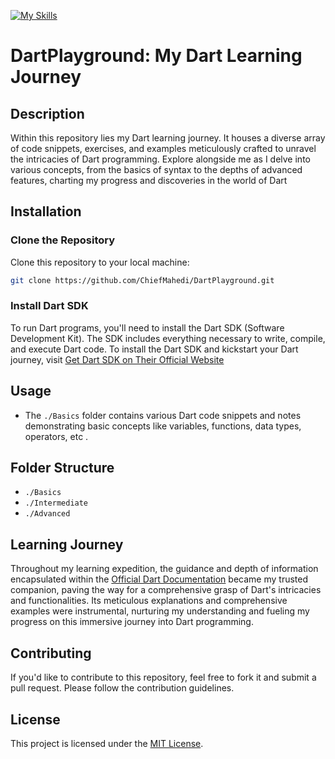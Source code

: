 [![My Skills](https://skillicons.dev/icons?i=dart)](https://github.com/ChiefMahedi/DartPlayground)
# DartPlayground: My Dart Learning Journey

## Description
Within this repository lies my Dart learning journey. It houses a diverse array of code snippets, exercises, and examples meticulously crafted to unravel the intricacies of Dart programming. Explore alongside me as I delve into various concepts, from the basics of syntax to the depths of advanced features, charting my progress and discoveries in the world of Dart

## Installation

### Clone the Repository
Clone this repository to your local machine:

```bash
git clone https://github.com/ChiefMahedi/DartPlayground.git
```
### Install Dart SDK
To run Dart programs, you'll need to install the Dart SDK (Software Development Kit). The SDK includes everything necessary to write, compile, and execute Dart code. To install the Dart SDK and kickstart your Dart journey, visit [Get Dart SDK on Their Official Website](https://dart.dev/get-dart)

## Usage
- The `./Basics` folder contains various Dart code snippets and notes demonstrating basic concepts like variables, functions, data types, operators, etc .

## Folder Structure
- `./Basics`
- `./Intermediate`
- `./Advanced`
## Learning Journey
Throughout my learning expedition, the guidance and depth of information encapsulated within the [Official Dart Documentation](https://dart.dev/language/) became my trusted companion, paving the way for a comprehensive grasp of Dart's intricacies and functionalities. Its meticulous explanations and comprehensive examples were instrumental, nurturing my understanding and fueling my progress on this immersive journey into Dart programming.

## Contributing
If you'd like to contribute to this repository, feel free to fork it and submit a pull request. Please follow the contribution guidelines.

## License
This project is licensed under the [MIT License](LICENSE).
